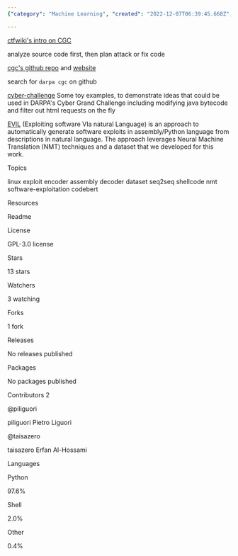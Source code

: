 ```yaml
---
{"category": "Machine Learning", "created": "2022-12-07T06:39:45.668Z", "date": "2022-12-07 06:39:45", "description": "The DARPA competition utilizes machine learning to generate software exploits in assembly and Python using Neural Machine Translation for natural language descriptions. This includes modifying Java bytecode and filtering HTML requests.", "modified": "2022-12-07T10:43:26.007Z", "tags": ["DARPA", "machine learning", "software exploits", "assembly", "Python", "Neural Machine Translation", "natural language descriptions"], "title": "Cyber Grand Challenge Darpa Machine Automated Cyber Attack"}

---
```


[ctfwiki's intro on CGC](https://ctf-wiki.org/introduction/cgc/)

analyze source code first, then plan attack or fix code

[cgc's github repo](https://github.com/CyberGrandChallenge) and [website](http://cybergrandchallenge.com/)

search for `darpa cgc` on github

[cyber-challenge](https://github.com/jamespic/cyber-challenge) Some toy examples, to demonstrate ideas that could be used in DARPA's Cyber Grand Challenge including modifying java bytecode and filter out html requests on the fly

[EVIL](https://github.com/dessertlab/EVIL) (Exploiting software VIa natural Language) is an approach to automatically generate software exploits in assembly/Python language from descriptions in natural language. The approach leverages Neural Machine Translation (NMT) techniques and a dataset that we developed for this work.

Topics

linux exploit encoder assembly decoder dataset seq2seq shellcode nmt software-exploitation codebert

Resources

Readme

License

GPL-3.0 license

Stars

13 stars

Watchers

3 watching

Forks

1 fork

Releases

No releases published

Packages

No packages published

Contributors 2

@piliguori

piliguori Pietro Liguori

@taisazero

taisazero Erfan Al-Hossami

Languages

Python

97.6%

Shell

2.0%

Other

0.4%
